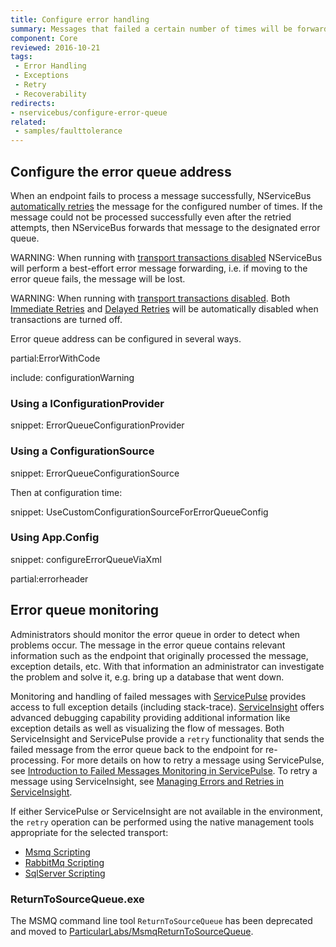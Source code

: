 ```yaml
---
title: Configure error handling
summary: Messages that failed a certain number of times will be forwarded to the error queue. This page shows how to configure error handling.
component: Core
reviewed: 2016-10-21
tags:
 - Error Handling
 - Exceptions
 - Retry
 - Recoverability
redirects:
- nservicebus/configure-error-queue
related:
 - samples/faulttolerance
---
```


## Configure the error queue address

When an endpoint fails to process a message successfully, NServiceBus [automatically retries](/nservicebus/recoverability/configure-immediate-retries.md) the message for the configured number of times. If the message could not be processed successfully even after the retried attempts, then NServiceBus forwards that message to the designated error queue.

WARNING: When running with [transport transactions disabled](/nservicebus/transports/transactions.md#transactions-unreliable-transactions-disabled) NServiceBus will perform a best-effort error message forwarding, i.e. if moving to the error queue fails, the message will be lost.

WARNING: When running with [transport transactions disabled](/nservicebus/transports/transactions.md#transactions-unreliable-transactions-disabled). Both [Immediate Retries](/nservicebus/recoverability/#immediate-retries) and [Delayed Retries](/nservicebus/recoverability/#delayed-retries) will be automatically disabled when transactions are turned off.

Error queue address can be configured in several ways.

partial:ErrorWithCode

include: configurationWarning

### Using a IConfigurationProvider

snippet: ErrorQueueConfigurationProvider


### Using a ConfigurationSource

snippet: ErrorQueueConfigurationSource

Then at configuration time:

snippet: UseCustomConfigurationSourceForErrorQueueConfig


### Using App.Config

snippet: configureErrorQueueViaXml

partial:errorheader


## Error queue monitoring

Administrators should monitor the error queue in order to detect when problems occur. The message in the error queue contains relevant information such as the endpoint that originally processed the message, exception details, etc. With that information an administrator can investigate the problem and solve it, e.g. bring up a database that went down.

Monitoring and handling of failed messages with [ServicePulse](/servicepulse/) provides access to full exception details (including stack-trace). [ServiceInsight](/serviceinsight/) offers advanced debugging capability providing additional information like exception details as well as visualizing the flow of messages. Both ServiceInsight and ServicePulse provide a `retry` functionality that sends the failed message from the error queue back to the endpoint for re-processing. For more details on how to retry a message using ServicePulse, see [Introduction to Failed Messages Monitoring in ServicePulse](/servicepulse/intro-failed-messages.md). To retry a message using ServiceInsight, see [Managing Errors and Retries in ServiceInsight](/serviceinsight/managing-errors-and-retries.md).

If either ServicePulse or ServiceInsight are not available in the environment, the `retry` operation can be performed using the native management tools appropriate for the selected transport:

 * [Msmq Scripting](/nservicebus/msmq/operations-scripting.md)
 * [RabbitMq Scripting](/nservicebus/rabbitmq/operations-scripting.md)
 * [SqlServer Scripting](/nservicebus/sqlserver/operations-scripting.md)


### ReturnToSourceQueue.exe

The MSMQ command line tool `ReturnToSourceQueue` has been deprecated and moved to [ParticularLabs/MsmqReturnToSourceQueue](https://github.com/ParticularLabs/MsmqReturnToSourceQueue/).
